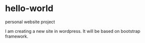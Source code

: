# hello-world
personal website project

I am creating a new site in wordpress. It will be based on bootstrap framework.


